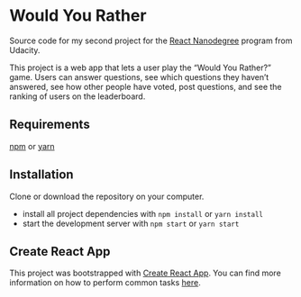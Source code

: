 # Would You Rather

Source code for my second project for the [React Nanodegree](https://www.udacity.com/course/react-nanodegree--nd019) program from Udacity.

This project is a web app that lets a user play the “Would You Rather?” game. Users can answer questions, see which questions they haven’t answered, see how other people have voted, post questions, and see the ranking of users on the leaderboard.

## Requirements
[npm](https://www.npmjs.com/get-npm) or [yarn](https://yarnpkg.com/en/docs/install)

## Installation
Clone or download the repository on your computer.

* install all project dependencies with `npm install` or `yarn install`
* start the development server with `npm start` or `yarn start`

## Create React App

This project was bootstrapped with [Create React App](https://github.com/facebookincubator/create-react-app). You can find more information on how to perform common tasks [here](https://github.com/facebookincubator/create-react-app/blob/master/packages/react-scripts/template/README.md).
